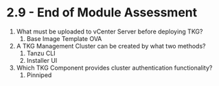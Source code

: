 # 2.9 - End of Module Assessment

1. What must be uploaded to vCenter Server before deploying TKG?
    1. Base Image Template OVA
2. A TKG Management Cluster can be created by what two methods?
    1. Tanzu CLI
    2. Installer UI
3. Which TKG Component provides cluster authentication functionality?
    1. Pinniped
